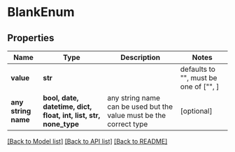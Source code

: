 # BlankEnum


## Properties
Name | Type | Description | Notes
------------ | ------------- | ------------- | -------------
**value** | **str** |  | defaults to "",  must be one of ["", ]
**any string name** | **bool, date, datetime, dict, float, int, list, str, none_type** | any string name can be used but the value must be the correct type | [optional]

[[Back to Model list]](../README.md#documentation-for-models) [[Back to API list]](../README.md#documentation-for-api-endpoints) [[Back to README]](../README.md)


